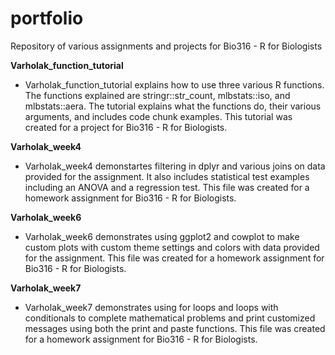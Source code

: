 # portfolio
Repository of various assignments and projects for Bio316 - R for Biologists 

**Varholak_function_tutorial**

- Varholak_function_tutorial explains how to use three various R functions. The functions explained are stringr::str_count, mlbstats::iso, and mlbstats::aera. The tutorial explains what the functions do, their various arguments, and includes code chunk examples. This tutorial was created for a project for Bio316 - R for Biologists.  

**Varholak_week4**

- Varholak_week4 demonstartes filtering in dplyr and various joins on data provided for the assignment. It also includes statistical test examples including an ANOVA and a regression test. This file was created for a homework assignment for Bio316 - R for Biologists. 

**Varholak_week6**

- Varholak_week6 demonstrates using ggplot2 and cowplot to make custom plots with custom theme settings and colors with data provided for the assignment. This file was created for a homework assignment for Bio316 - R for Biologists. 

**Varholak_week7**

- Varholak_week7 demonstrates using for loops and loops with conditionals to complete mathematical problems and print customized messages using both the print and paste functions. This file was created for a homework assignment for Bio316 - R for Biologists. 
